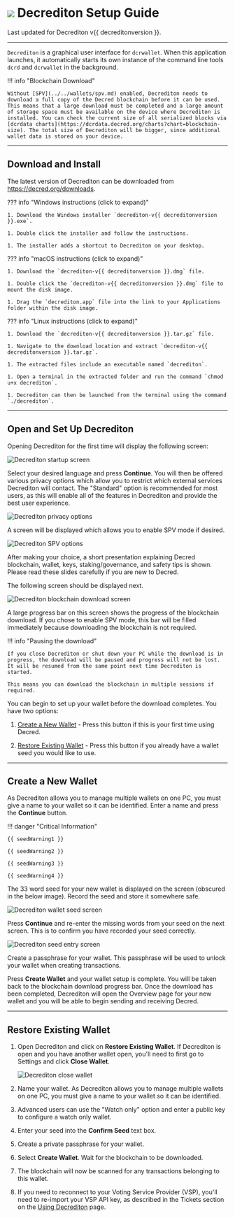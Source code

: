# <img class="dcr-icon" src="/img/dcr-icons/Wallet.svg" /> Decrediton Setup Guide

Last updated for Decrediton v{{ decreditonversion }}.

---

`Decrediton` is a graphical user interface for `dcrwallet`. When this application launches, it automatically starts its own instance of the command line tools `dcrd` and `dcrwallet` in the background.

!!! info "Blockchain Download"

    Without [SPV](../../wallets/spv.md) enabled, Decrediton needs to download a full copy of the Decred blockchain before it can be used. This means that a large download must be completed and a large amount of storage space must be available on the device where Decrediton is installed. You can check the current size of all serialized blocks via [dcrdata charts](https://dcrdata.decred.org/charts?chart=blockchain-size). The total size of Decrediton will be bigger, since additional wallet data is stored on your device.

---

## Download and Install

The latest version of Decrediton can be downloaded from <https://decred.org/downloads>.

??? info "Windows instructions (click to expand)"

    1. Download the Windows installer `decrediton-v{{ decreditonversion }}.exe`.

    1. Double click the installer and follow the instructions.

    1. The installer adds a shortcut to Decrediton on your desktop.

??? info "macOS instructions (click to expand)"

    1. Download the `decrediton-v{{ decreditonversion }}.dmg` file.

    1. Double click the `decrediton-v{{ decreditonversion }}.dmg` file to mount the disk image.

    1. Drag the `decrediton.app` file into the link to your Applications folder within the disk image.

??? info "Linux instructions (click to expand)"

    1. Download the `decrediton-v{{ decreditonversion }}.tar.gz` file.

    1. Navigate to the download location and extract `decrediton-v{{ decreditonversion }}.tar.gz`.

    1. The extracted files include an executable named `decrediton`.
    
    1. Open a terminal in the extracted folder and run the command `chmod u+x decrediton`.
    
    1. Decrediton can then be launched from the terminal using the command `./decrediton`.
    

---

## Open and Set Up Decrediton

Opening Decrediton for the first time will display the following screen:

![Decrediton startup screen](/img/decrediton/setup/startup.png)

Select your desired language and press **Continue**. You will then be offered various privacy options which allow you to restrict which external services Decrediton will contact. The "Standard" option is recommended for most users, as this will enable all of the features in Decrediton and provide the best user experience.

![Decrediton privacy options](/img/decrediton/setup/privacy-options.png)

A screen will be displayed which allows you to enable SPV mode if desired.

![Decrediton SPV options](/img/decrediton/setup/spv-options.png)

After making your choice, a short presentation explaining Decred blockchain, wallet, keys, staking/governance, and safety tips is shown. Please read these slides carefully if you are new to Decred.

The following screen should be displayed next.

![Decrediton blockchain download screen](/img/decrediton/setup/chain-downloading.png)

A large progress bar on this screen shows the progress of the blockchain download. If you chose to enable SPV mode, this bar will be filled immediately because downloading the blockchain is not required.

!!! info "Pausing the download"

    If you close Decrediton or shut down your PC while the download is in progress, the download will be paused and progress will not be lost. It will be resumed from the same point next time Decrediton is started.

    This means you can download the blockchain in multiple sessions if required.

You can begin to set up your wallet before the download completes. You have two options:

1. [Create a New Wallet](#create-a-new-wallet) - Press this button if this is your first time using Decred.

1. [Restore Existing Wallet](#restore-existing-wallet) - Press this button if you already have a wallet seed you would like to use.

---

## Create a New Wallet

As Decrediton allows you to manage multiple wallets on one PC, you must give a name to your wallet so it can be identified. Enter a name and press the **Continue** button.

!!! danger "Critical Information"

    {{ seedWarning1 }}

    {{ seedWarning2 }}

    {{ seedWarning3 }}

    {{ seedWarning4 }}

The 33 word seed for your new wallet is displayed on the screen (obscured in the below image). Record the seed and store it somewhere safe.

![Decrediton wallet seed screen](/img/decrediton/setup/wallet-seed.png)

Press **Continue** and re-enter the missing words from your seed on the next screen. This is to confirm you have recorded your seed correctly.

![Decrediton seed entry screen](/img/decrediton/setup/seed-entered.png)

Create a passphrase for your wallet. This passphrase will be used to unlock your wallet when creating transactions.

Press **Create Wallet** and your wallet setup is complete. You will be taken back to the blockchain download progress bar. Once the download has been completed, Decrediton will open the Overview page for your new wallet and you will be able to begin sending and receiving Decred.

---

## Restore Existing Wallet

1. Open Decrediton and click on **Restore Existing Wallet**. If Decrediton is open and you have another wallet open, you'll need to first go to Settings and click **Close Wallet**.

    ![Decrediton close wallet](/img/decrediton/setup/wallet-close.png)

1. Name your wallet. As Decrediton allows you to manage multiple wallets on one PC, you must give a name to your wallet so it can be identified.

1. Advanced users can use the "Watch only" option and enter a public key to configure a watch only wallet.

1. Enter your seed into the **Confirm Seed** text box.

1. Create a private passphrase for your wallet.

1. Select **Create Wallet**. Wait for the blockchain to be downloaded.

1. The blockchain will now be scanned for any transactions belonging to this wallet.

1. If you need to reconnect to your Voting Service Provider (VSP), you'll need to re-import your VSP API key, as described in the Tickets section on the [Using Decrediton](using-decrediton.md) page. 
